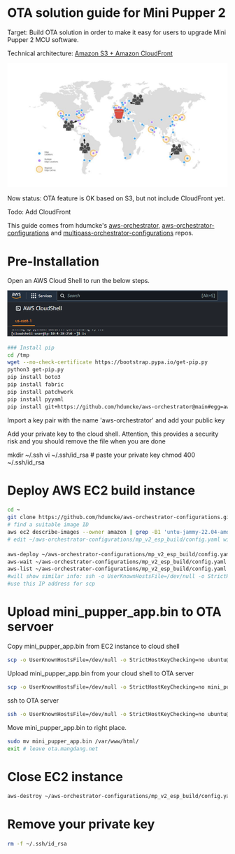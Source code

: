 # OTA solution guide for Mini Pupper 2
Target: Build OTA solution in order to make it easy for users to upgrade Mini Pupper 2 MCU software.

Technical architecture: [Amazon S3 + Amazon CloudFront](https://aws.amazon.com/blogs/networking-and-content-delivery/amazon-s3-amazon-cloudfront-a-match-made-in-the-cloud/)

![S3 & Amazon CloudFront](imgs/S3.CloudFront.jpg)

Now status: OTA feature is OK based on S3, but not include CloudFront yet.

Todo: Add CloudFront

This guide comes from hdumcke's [aws-orchestrator](https://github.com/hdumcke/aws-orchestrator), [aws-orchestrator-configurations](https://github.com/hdumcke/aws-orchestrator-configurations) and [multipass-orchestrator-configurations](https://github.com/hdumcke/multipass-orchestrator-configurations) repos.


# Pre-Installation
Open an AWS Cloud Shell to run the below steps.

![AWS Cloud Shell](imgs/AWS.CloudShell.png)

```sh
### Install pip
cd /tmp
wget --no-check-certificate https://bootstrap.pypa.io/get-pip.py
python3 get-pip.py
pip install boto3
pip install fabric
pip install patchwork
pip install pyyaml
pip install git+https://github.com/hdumcke/aws-orchestrator@main#egg=aws-orchestrator
```

Import a key pair with the name 'aws-orchestrator' and add your public key

Add your private key to the cloud shell. Attention, this provides a security risk and you should remove the file when you are done

mkdir ~/.ssh
vi ~/.ssh/id_rsa # paste your private key
chmod 400 ~/.ssh/id_rsa

# Deploy AWS EC2 build instance

```sh
cd ~
git clone https://github.com/hdumcke/aws-orchestrator-configurations.git
# find a suitable image ID
aws ec2 describe-images --owner amazon | grep -B1 'untu-jammy-22.04-amd64-server-'
# edit ~/aws-orchestrator-configurations/mp_v2_esp_build/config.yaml with your image ID

aws-deploy ~/aws-orchestrator-configurations/mp_v2_esp_build/config.yaml 
aws-wait ~/aws-orchestrator-configurations/mp_v2_esp_build/config.yaml
aws-list ~/aws-orchestrator-configurations/mp_v2_esp_build/config.yaml
#will show similar info: ssh -o UserKnownHostsFile=/dev/null -o StrictHostKeyChecking=no ubuntu@44.200.104.250
#use this IP address for scp
```

# Upload mini_pupper_app.bin to OTA servoer

Copy mini_pupper_app.bin from EC2 instance to cloud shell

```sh
scp -o UserKnownHostsFile=/dev/null -o StrictHostKeyChecking=no ubuntu@<ip addr from aws-list>:mini_pupper_app.bin .
```

Upload mini_pupper_app.bin from your cloud shell to OTA server

```sh
scp -o UserKnownHostsFile=/dev/null -o StrictHostKeyChecking=no mini_pupper_app.bin ubuntu@ota.mangdang.net:
```

ssh to OTA server

```sh
ssh -o UserKnownHostsFile=/dev/null -o StrictHostKeyChecking=no ubuntu@ota.mangdang.net
```

Move mini_pupper_app.bin to right place.

```sh
sudo mv mini_pupper_app.bin /var/www/html/
exit # leave ota.mangdang.net
```

# Close EC2 instance

```sh
aws-destroy ~/aws-orchestrator-configurations/mp_v2_esp_build/config.yaml
```

# Remove your private key

```sh
rm -f ~/.ssh/id_rsa
```
